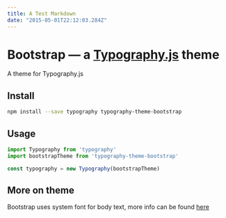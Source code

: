 ```yaml
---
title: A Test Markdown
date: "2015-05-01T22:12:03.284Z"
---
```


# Bootstrap — a <a href='https://github.com/kyleamathews/typography.js'>Typography.js</a> theme

A theme for Typography.js

## Install
```bash
npm install --save typography typography-theme-bootstrap
```
## Usage
```javascript
import Typography from 'typography'
import bootstrapTheme from 'typography-theme-bootstrap'

const typography = new Typography(bootstrapTheme)
```
## More on theme

Bootstrap uses system font for body text, more info can be found <a href="https://css-tricks.com/snippets/css/system-font-stack/">here</a>